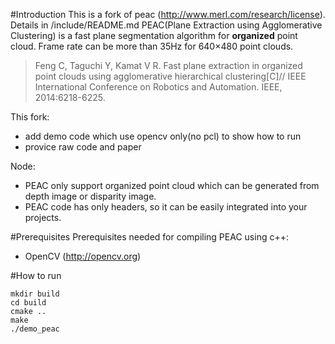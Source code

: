 #Introduction
This is a fork of peac (http://www.merl.com/research/license). Details in /include/README.md
PEAC(Plane Extraction using Agglomerative Clustering) is a fast plane segmentation algorithm for **organized** point cloud. Frame rate can be
more than 35Hz for 640×480 point clouds.

>Feng C, Taguchi Y, Kamat V R. Fast plane extraction in organized point clouds using agglomerative hierarchical clustering[C]// IEEE International Conference on Robotics and Automation. IEEE, 2014:6218-6225.

This fork:
- add demo code which use opencv only(no pcl) to show how to run
- provice raw code and paper

Node:
- PEAC only support organized point cloud which can be generated from depth image or disparity image.
- PEAC code has only headers, so it can be easily integrated into your projects.

#Prerequisites
Prerequisites needed for compiling PEAC using c++:
- OpenCV (http://opencv.org)

#How to run
```
mkdir build
cd build
cmake ..
make
./demo_peac
```
